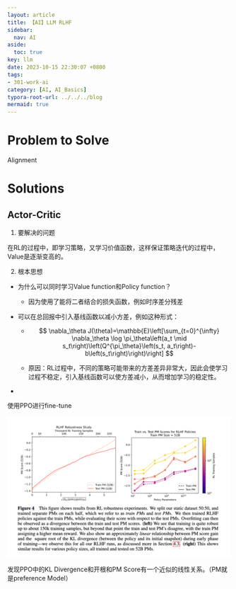 ```yaml
---
layout: article
title: 【AI】LLM RLHF
sidebar:
  nav: AI
aside:
  toc: true
key: llm
date: 2023-10-15 22:30:07 +0800
tags:
- 301-work-ai
category: [AI, AI_Basics]
typora-root-url: ../../../blog
mermaid: true
---
```


# Problem to Solve

Alignment

# Solutions

## Actor-Critic

1. 要解决的问题

在RL的过程中，即学习策略，又学习价值函数，这样保证策略迭代的过程中，Value是逐渐变高的。

2. 根本思想

- 为什么可以同时学习Value function和Policy function？
  - 因为使用了能将二者结合的损失函数，例如时序差分残差

- 可以在总回报中引入基线函数以减小方差，例如这种形式：

  - $$
    \nabla_\theta J(\theta)=\mathbb{E}\left[\sum_{t=0}^{\infty} \nabla_\theta \log \pi_\theta\left(a_t \mid s_t\right)\left(Q^{\pi_\theta}\left(s_t, a_t\right)-b\left(s_t\right)\right)\right]
    $$

  - 原因：RL过程中，不同的策略可能带来的方差差异非常大，因此会使学习过程不稳定，引入基线函数可以使方差减小，从而增加学习的稳定性。

- 

使用PPO进行fine-tune

![image-20231017215844740](/assets/images/image-20231017215844740.png)

发现PPO中的KL Divergence和开根和PM Score有一个近似的线性关系。（PM就是preference Model）

